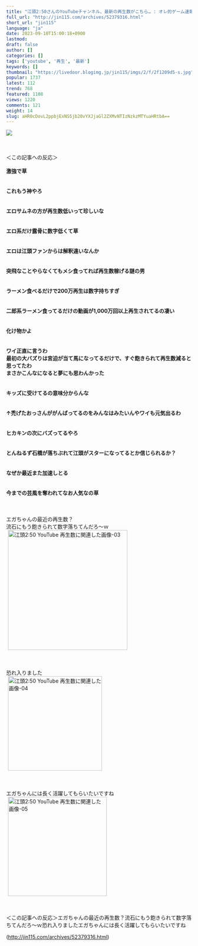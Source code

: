 ```yaml
---
title: "江頭2:50さんのYouTubeチャンネル、最新の再生数がこちら… : オレ的ゲーム速報＠刃"
full_url: "http://jin115.com/archives/52379316.html"
short_url: "jin115"
language: "ja"
date: 2023-09-10T15:00:18+0900
lastmod: 
draft: false
author: []
categories: []
tags: ['youtube', '再生', '最新']
keywords: []
thumbnail: "https://livedoor.blogimg.jp/jin115/imgs/2/f/2f1209d5-s.jpg"
popular: 1737
latest: 112
trend: 768
featured: 1108
views: 1220
comments: 121
weight: 14
slug: aHR0cDovL2ppbjExNS5jb20vYXJjaGl2ZXMvNTIzNzkzMTYuaHRtbA==
---
```


![](https://livedoor.blogimg.jp/jin115/imgs/2/f/2f1209d5-s.jpg)

<div><a name='more'></a> <br> <br> ＜この記事への反応＞<br> <br> <b>激強で草</b><br> <br> <br> <b>これもう神やろ</b><br> <br> <br> <b>エロサムネの方が再生数低いって珍しいな</b><br> <br> <br> <b>エロ系だけ露骨に数字低くて草</b><br> <br> <br> <b>エロは江頭ファンからは解釈違いなんか</b><br> <br> <br> <b>突飛なことやらなくてもメシ食ってれば再生数稼げる謎の男</b><br> <br> <br> <b>ラーメン食べるだけで200万再生は数字持ちすぎ</b><br> <br> <br> <b>二郎系ラーメン食ってるだけの動画が1,000万回以上再生されてるの凄い</b><br> <br> <br> <b>化け物かよ</b><br> <br> <br> <b>ワイ正直に言うわ<br> 最初の大バズりは宮迫が当て馬になってるだけで、すぐ飽きられて再生数減ると思ってたわ<br> まさかこんなになると夢にも思わんかった</b><br> <br> <br> <b>キッズに受けてるの意味分からんな</b><br> <br> <br> <b>↑禿げたおっさんががんばってるのをみんなはみたいんやワイも元気出るわ</b><br> <br> <br> <b>ヒカキンの次にバズってるやろ</b><br> <br> <br> <b>とんねるず石橋が落ちぶれて江頭がスターになってるとか信じられるか？</b><br> <br> <br> <b>なぜか最近また加速しとる</b><br> <br> <br> <b>今までの芸風を奪われてなお人気なの草</b><br> <br> <br> <br> エガちゃんの最近の再生数？<br> 流石にもう飽きられて数字落ちてんだろ〜ｗ<br> <img src='https://livedoor.blogimg.jp/jin115/imgs/9/8/9822dd39.gif' width='324' border='0' hspace='5' class='pict' alt='江頭2:50 YouTube 再生数に関連した画像-03'><br> <br> <br> <br> 恐れ入りました<br> <img src='https://livedoor.blogimg.jp/jin115/imgs/4/4/444a774d.gif' width='255' border='0' hspace='5' class='pict' alt='江頭2:50 YouTube 再生数に関連した画像-04'><br> <br> <br> <br> エガちゃんには長く活躍してもらいたいですね<br> <img src='https://livedoor.blogimg.jp/jin115/imgs/9/4/9467b835.gif' width='268' border='0' hspace='5' class='pict' alt='江頭2:50 YouTube 再生数に関連した画像-05'><br> <br> <br> <p>＜この記事への反応＞エガちゃんの最近の再生数？流石にもう飽きられて数字落ちてんだろ〜ｗ恐れ入りましたエガちゃんには長く活躍してもらいたいですね</p></div>

(http://jin115.com/archives/52379316.html)

